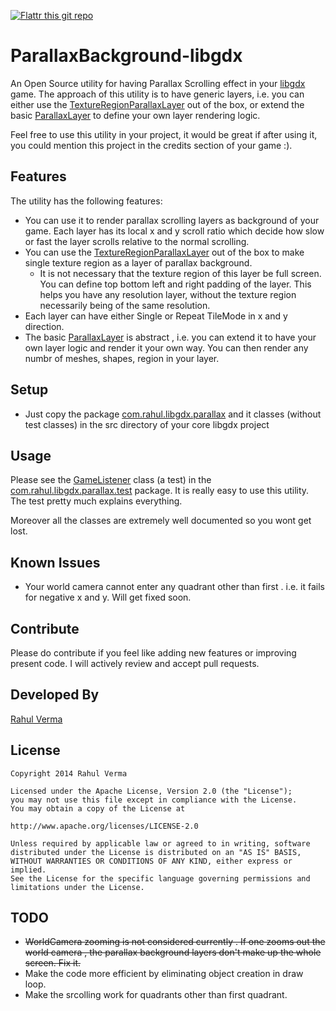 [![Flattr this git repo](http://api.flattr.com/button/flattr-badge-large.png)](https://flattr.com/submit/auto?user_id=rahul_verma&url=https://github.com/fooble/ParallaxBackground-libgdx&title=ParallaxBackground-libgdx&language=&tags=github&category=software)

ParallaxBackground-libgdx
=========================

An Open Source utility for having Parallax Scrolling effect in your [libgdx][1] game.
The approach of this utility is to have generic layers, i.e. you can either use the [TextureRegionParallaxLayer][2] out of the box, or extend the basic [ParallaxLayer][3] to define your own layer rendering logic.

Feel free to use this utility in your project, it would be great if after using it, you could mention this project in the credits section of your game :).


Features
-----
The utility has the following features:
* You can use it to render parallax scrolling layers as background of your game. Each layer has its local x and y scroll ratio which decide how slow or fast the layer scrolls relative to the normal scrolling.
* You can use the [TextureRegionParallaxLayer][2] out of the box to make single texture region as a layer of parallax background.
  * It is not necessary that the texture region of this layer be full screen. You can define top bottom left and right padding of the layer. This helps you have any resolution layer, without the texture region necessarily being of the same resolution.
* Each layer can have either Single or Repeat TileMode in x and y direction.
* The basic [ParallaxLayer][3] is abstract , i.e. you can extend it to have your own layer logic and render it your own way. You can then render any numbr of meshes, shapes, region in your layer.

Setup
-----

* Just copy the package [com.rahul.libgdx.parallax][4] and it classes (without test classes) in the src directory of your core libgdx project 

Usage
-----
Please see the [GameListener][5] class (a test) in the [com.rahul.libgdx.parallax.test][6] package. It is really easy to use this utility. The test pretty much explains everything.

Moreover all the classes are extremely well documented so you wont get lost.

Known Issues
-----
* Your world camera cannot enter any quadrant other than first . i.e. it fails for negative x and y. Will get fixed soon.

Contribute
-----
Please do contribute if you feel like adding new features or improving present code. I will actively review and accept pull requests.

Developed By
-----
[Rahul Verma][7]


License
-----

	Copyright 2014 Rahul Verma

	Licensed under the Apache License, Version 2.0 (the "License");
	you may not use this file except in compliance with the License.
	You may obtain a copy of the License at

	http://www.apache.org/licenses/LICENSE-2.0

	Unless required by applicable law or agreed to in writing, software
	distributed under the License is distributed on an "AS IS" BASIS,
	WITHOUT WARRANTIES OR CONDITIONS OF ANY KIND, either express or implied.
	See the License for the specific language governing permissions and
	limitations under the License.

TODO
-----
* ~~WorldCamera zooming is not considered currently . If one zooms out the world camera , the parallax background layers don't make up the whole screen. Fix it.~~
* Make the code more efficient by eliminating object creation in draw loop.
* Make the srcolling work for quadrants other than first quadrant.

[1]: https://github.com/libgdx/libgdx
[2]: https://github.com/fooble/ParallaxBackground-libgdx/blob/master/core/src/com/rahul/libgdx/parallax/TextureRegionParallaxLayer.java
[3]: https://github.com/fooble/ParallaxBackground-libgdx/blob/master/core/src/com/rahul/libgdx/parallax/ParallaxLayer.java
[4]: https://github.com/fooble/ParallaxBackground-libgdx/tree/master/core/src/com/rahul/libgdx/parallax
[5]: https://github.com/fooble/ParallaxBackground-libgdx/blob/master/core/src/com/rahul/libgdx/parallax/test/GameListener.java
[6]: https://github.com/fooble/ParallaxBackground-libgdx/tree/master/core/src/com/rahul/libgdx/parallax/test
[7]: https://plus.google.com/u/0/+RahulVerma2/about



